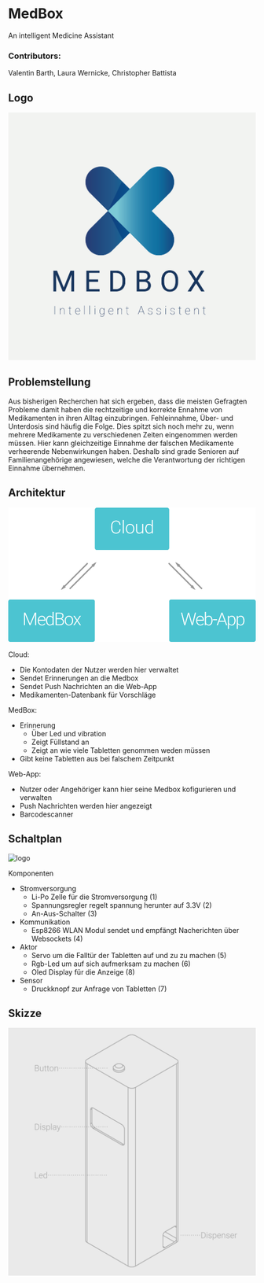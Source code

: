 # MedBox
An intelligent Medicine Assistant

### Contributors:
Valentin Barth, Laura Wernicke, Christopher Battista

## Logo
![logo](Doku/MB_Logo.png)

## Problemstellung
Aus bisherigen Recherchen hat sich ergeben, dass die meisten Gefragten Probleme damit haben die rechtzeitige und korrekte Ennahme von Medikamenten in ihren Alltag einzubringen. Fehleinnahme, Über- und Unterdosis sind häufig die Folge. Dies spitzt sich noch mehr zu, wenn mehrere Medikamente zu verschiedenen Zeiten eingenommen werden müssen.
Hier kann gleichzeitige Einnahme der falschen Medikamente verheerende Nebenwirkungen haben. Deshalb sind grade Senioren auf Familienangehörige angewiesen, welche die Verantwortung der richtigen Einnahme übernehmen.

## Architektur
![logo](Doku/Architektur.png)

Cloud:
+ Die Kontodaten der Nutzer werden hier verwaltet
+ Sendet Erinnerungen an die Medbox
+ Sendet Push Nachrichten an die Web-App
+ Medikamenten-Datenbank für Vorschläge

MedBox:
+ Erinnerung
    + Über Led und vibration
    + Zeigt Füllstand an
    + Zeigt an wie viele Tabletten genommen weden müssen
+ Gibt keine Tabletten aus bei falschem Zeitpunkt

Web-App:
+ Nutzer oder Angehöriger kann hier seine Medbox kofigurieren und verwalten
+ Push Nachrichten werden hier angezeigt
+ Barcodescanner

## Schaltplan
![logo](Doku/MedBoxSchematic2.png)

Komponenten
+ Stromversorgung
    + Li-Po Zelle für die Stromversorgung (1)
    + Spannungsregler regelt spannung herunter auf 3.3V (2)
    + An-Aus-Schalter (3)
+ Kommunikation
    + Esp8266 WLAN Modul sendet und empfängt Nacherichten über Websockets (4)
+ Aktor
    + Servo um die Falltür der Tabletten auf und zu zu machen (5)
    + Rgb-Led um auf sich aufmerksam zu machen (6)
    + Oled Display für die Anzeige (8)
+ Sensor
    + Druckknopf zur Anfrage von Tabletten (7)

## Skizze
![logo](Doku/MedBox.png)